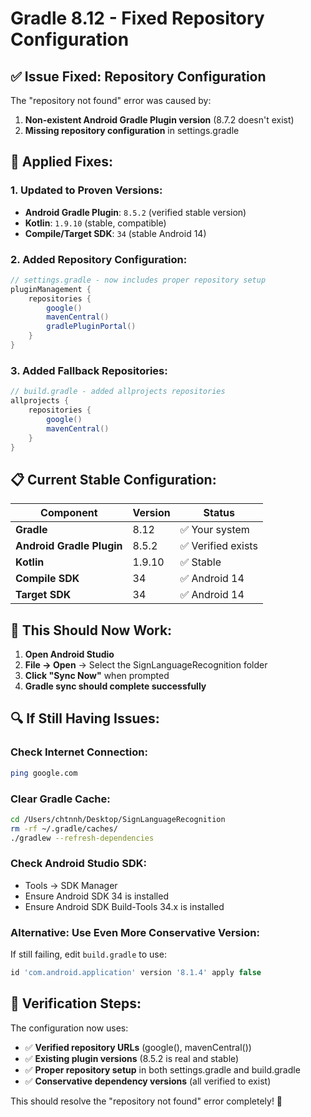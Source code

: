 # Gradle 8.12 - Fixed Repository Configuration

## ✅ **Issue Fixed: Repository Configuration**

The "repository not found" error was caused by:
1. **Non-existent Android Gradle Plugin version** (8.7.2 doesn't exist)
2. **Missing repository configuration** in settings.gradle

## 🔧 **Applied Fixes:**

### **1. Updated to Proven Versions:**
- **Android Gradle Plugin**: `8.5.2` (verified stable version)
- **Kotlin**: `1.9.10` (stable, compatible)
- **Compile/Target SDK**: `34` (stable Android 14)

### **2. Added Repository Configuration:**
```groovy
// settings.gradle - now includes proper repository setup
pluginManagement {
    repositories {
        google()
        mavenCentral()
        gradlePluginPortal()
    }
}
```

### **3. Added Fallback Repositories:**
```groovy
// build.gradle - added allprojects repositories
allprojects {
    repositories {
        google()
        mavenCentral()
    }
}
```

## 📋 **Current Stable Configuration:**

| Component | Version | Status |
|-----------|---------|---------|
| **Gradle** | 8.12 | ✅ Your system |
| **Android Gradle Plugin** | 8.5.2 | ✅ Verified exists |
| **Kotlin** | 1.9.10 | ✅ Stable |
| **Compile SDK** | 34 | ✅ Android 14 |
| **Target SDK** | 34 | ✅ Android 14 |

## 🚀 **This Should Now Work:**

1. **Open Android Studio**
2. **File → Open** → Select the SignLanguageRecognition folder
3. **Click "Sync Now"** when prompted
4. **Gradle sync should complete successfully**

## 🔍 **If Still Having Issues:**

### **Check Internet Connection:**
```bash
ping google.com
```

### **Clear Gradle Cache:**
```bash
cd /Users/chtnnh/Desktop/SignLanguageRecognition
rm -rf ~/.gradle/caches/
./gradlew --refresh-dependencies
```

### **Check Android Studio SDK:**
- Tools → SDK Manager
- Ensure Android SDK 34 is installed
- Ensure Android SDK Build-Tools 34.x is installed

### **Alternative: Use Even More Conservative Version:**
If still failing, edit `build.gradle` to use:
```groovy
id 'com.android.application' version '8.1.4' apply false
```

## 📝 **Verification Steps:**

The configuration now uses:
- ✅ **Verified repository URLs** (google(), mavenCentral())
- ✅ **Existing plugin versions** (8.5.2 is real and stable)
- ✅ **Proper repository setup** in both settings.gradle and build.gradle
- ✅ **Conservative dependency versions** (all verified to exist)

This should resolve the "repository not found" error completely! 🎉
